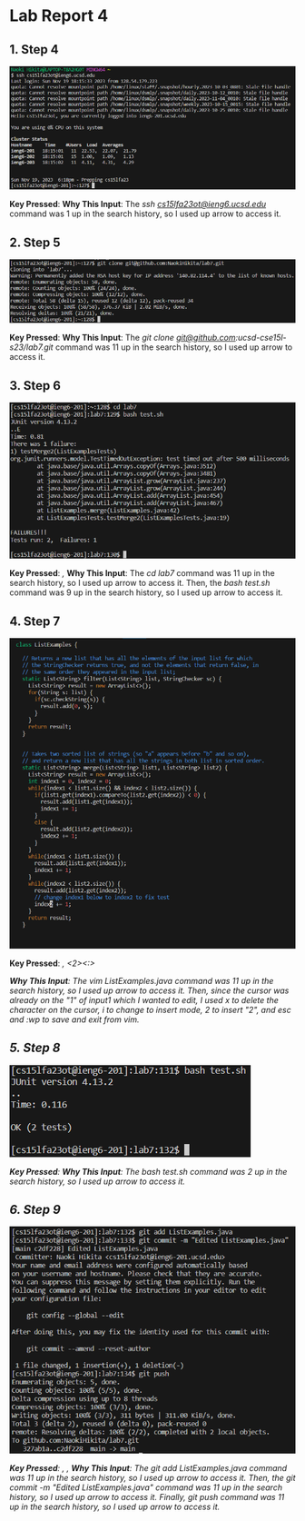 # Lab Report 4
## 1. Step 4

![Image](Step4.png)

**Key Pressed**: *<up><enter>*
**Why This Input**: The *ssh cs15lfa23ot@ieng6.ucsd.edu* command was 1 up in the search history, so I used up arrow to access it.
## 2. Step 5

![Image](Step5.png)

**Key Pressed**: *<up><up><up><up><up><up><up><up><up><up><up><enter>*
**Why This Input**: The *git clone git@github.com:ucsd-cse15l-s23/lab7.git* command was 11 up in the search history, so I used up arrow to access it.
## 3. Step 6

![Image](Step6.png)

**Key Pressed**: *<up><up><up><up><up><up><up><up><up><up><up><enter>, <up><up><up><up><up><up><up><up><up><enter>*
**Why This Input**: The *cd lab7* command was 11 up in the search history, so I used up arrow to access it. Then, the *bash test.sh* command was 9 up in the search history, so I used up arrow to access it.
## 4. Step 7

![Image](Step7.png)

**Key Pressed**: *<up><up><up><up><up><up><up><up><up><up><up><enter>, <x><i><2><esc><:><w><p><enter>*
**Why This Input**: The *vim ListExamples.java* command was 11 up in the search history, so I used up arrow to access it. Then, since the cursor was already on the "1" of input1 which I wanted to edit, I used x to delete the character on the cursor, i to change to insert mode, 2 to insert "2", and esc and :wp to save and exit from vim.
## 5. Step 8

![Image](Step8.png)

**Key Pressed**: *<up><up><enter>*
**Why This Input**: The *bash test.sh* command was 2 up in the search history, so I used up arrow to access it.
## 6. Step 9

![Image](Step9.png)

**Key Pressed**: *<up><up><up><up><up><up><up><up><up><up><up><enter>, <up><up><up><up><up><up><up><up><up><up><up><enter>, <up><up><up><up><up><up><up><up><up><up><up><enter>*
**Why This Input**: The *git add ListExamples.java* command was 11 up in the search history, so I used up arrow to access it. Then, the *git commit -m "Edited ListExamples.java"* command was 11 up in the search history, so I used up arrow to access it. Finally, *git push* command was 11 up in the search history, so I used up arrow to access it.
